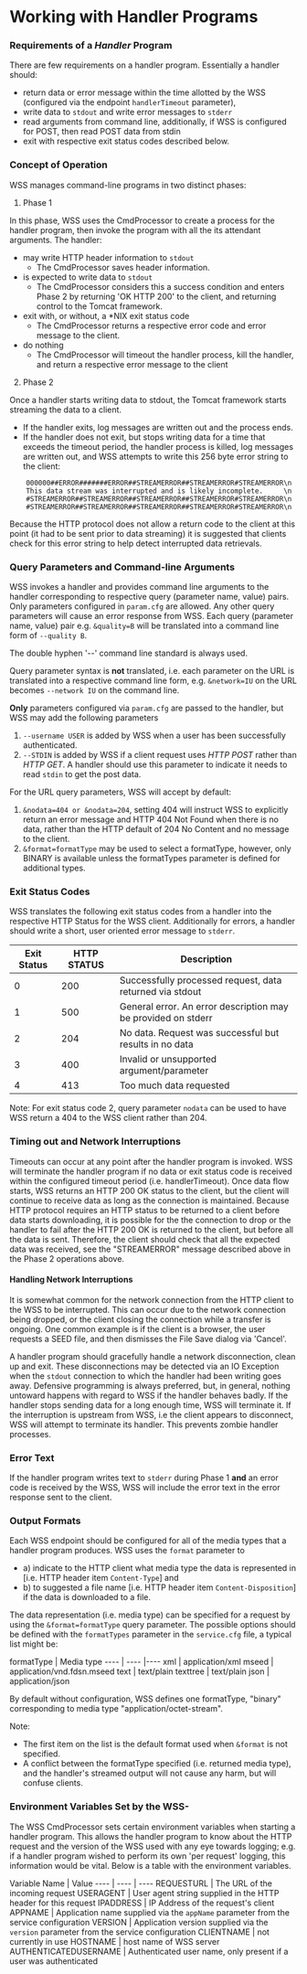 # Working with Handler Programs

### Requirements of a *Handler* Program

There are few requirements on a handler program. Essentially a handler
should:

- return data or error message within the time allotted by the WSS
    (configured via the endpoint `handlerTimeout` parameter),
- write data to `stdout` and write error messages to `stderr`
- read arguments from command line, additionally, if WSS is configured
    for POST, then read POST data from stdin
- exit with respective exit status codes described below.

### Concept of Operation

WSS manages command-line programs in two distinct phases:

1. Phase 1

  In this phase, WSS uses the CmdProcessor to create a process for the
handler program, then invoke the program with all the its attendant
arguments. The handler:
  - may write HTTP header information to `stdout`
    - The CmdProcessor saves header information.
  - is expected to write data to `stdout`
    - The CmdProcessor considers this a success condition and enters Phase 2
  by returning 'OK HTTP 200' to the client, and returning control
to the Tomcat framework.
  - exit with, or without, a \*NIX exit status code
    - The CmdProcessor returns a respective error code and error
message to the client.
  - do nothing
    - The CmdProcessor will timeout the handler process, kill the
handler, and return a respective error message to the client

2. Phase 2

 Once a handler starts writing data to stdout, the Tomcat framework
starts streaming the data to a client.
  - If the handler exits, log messages are written out and the process
ends.
  - If the handler does not exit, but stops writing data for a time
that exceeds the timeout period, the handler process is killed, log
messages are written out, and WSS attempts to write this 256 byte error
string to the client:
```
    000000##ERROR#######ERROR##STREAMERROR##STREAMERROR#STREAMERROR\n
    This data stream was interrupted and is likely incomplete.     \n
    #STREAMERROR##STREAMERROR##STREAMERROR##STREAMERROR#STREAMERROR\n
    #STREAMERROR##STREAMERROR##STREAMERROR##STREAMERROR#STREAMERROR\n
```
  Because the HTTP protocol does not allow a return code to the client at
this point (it had to be sent prior to data streaming) it is suggested
that clients check for this error string to help detect interrupted data
retrievals.

### Query Parameters and Command-line Arguments

WSS invokes a handler and provides command line arguments to the handler
corresponding to respective query (parameter name, value) pairs. Only
parameters configured in `param.cfg` are allowed. Any other query
parameters will cause an error response from WSS. Each query (parameter
name, value) pair e.g. `&quality=B` will be translated into a command
line form of `--quality B`.

The double hyphen '--' command line standard is always used.

Query parameter syntax is **not** translated, i.e. each parameter on the
URL is translated into a respective command line form, e.g.
`&network=IU` on the URL becomes `--network IU` on the command line.

**Only** parameters configured via `param.cfg` are passed to the
handler, but WSS may add the following parameters

1.  `--username USER` is added by WSS when a user has been successfully
    authenticated.
2.  `--STDIN` is added by WSS if a client request uses *HTTP POST*
    rather than *HTTP GET*. A handler should use this parameter to
    indicate it needs to read `stdin` to get the post data.

For the URL query parameters, WSS will accept by default:

1.  `&nodata=404 or &nodata=204`, setting 404 will instruct WSS to
    explicitly return an error message and HTTP 404 Not Found when there
    is no data, rather than the HTTP default of 204 No Content and no
    message to the client.
2.  `&format=formatType` may be used to select a formatType, however,
    only BINARY is available unless the formatTypes parameter is defined
    for additional types.

### Exit Status Codes

WSS translates the following exit status codes from a handler into the
respective HTTP Status for the WSS client. Additionally for errors, a
handler should write a short, user oriented error message to `stderr`.

Exit Status | HTTP STATUS | Description
---- | ---- |----
0 | 200 | Successfully processed request, data returned via stdout
1 | 500 | General error. An error description may be provided on stderr
2 | 204 | No data. Request was successful but results in no data
3 | 400 | Invalid or unsupported argument/parameter
4 | 413 | Too much data requested

Note: For exit status code 2, query parameter `nodata` can be used to
have WSS return a 404 to the WSS client rather than 204.

### Timing out and Network Interruptions

Timeouts can occur at any point after the handler program is invoked.
WSS will terminate the handler program if no data or exit status code is
received within the configured timeout period (i.e. handlerTimeout).
Once data flow starts, WSS returns an HTTP 200 OK status to the client,
but the client will continue to receive data as long as the connection
is maintained. Because HTTP protocol requires an HTTP status to be
returned to a client before data starts downloading, it is possible for
the the connection to drop or the handler to fail after the HTTP 200 OK
is returned to the client, but before all the data is sent. Therefore,
the client should check that all the expected data was received, see the
"STREAMERROR" message described above in the Phase 2 operations above.

#### Handling Network Interruptions

It is somewhat common for the network connection from the HTTP client to
the WSS to be interrupted. This can occur due to the network connection
being dropped, or the client closing the connection while a transfer is
ongoing. One common example is if the client is a browser, the user
requests a SEED file, and then dismisses the File Save dialog via
'Cancel'.

A handler program should gracefully handle a network disconnection,
clean up and exit. These disconnections may be detected via an IO
Exception when the `stdout` connection to which the handler had been
writing goes away. Defensive programming is always preferred, but, in
general, nothing untoward happens with regard to WSS if the handler
behaves badly. If the handler stops sending data for a long enough time,
WSS will terminate it. If the interruption is upstream from WSS, i.e the
client appears to disconnect, WSS will attempt to terminate its handler.
This prevents zombie handler processes.

### Error Text

If the handler program writes text to `stderr` during Phase 1 **and** an
error code is received by the WSS, WSS will include the error text in
the error response sent to the client.

### Output Formats

Each WSS endpoint should be configured for all of the media types that a
handler program produces. WSS uses the `format` parameter to

- a) indicate to the HTTP client what media type the data is represented
    in [i.e. HTTP header item `Content-Type`] and
- b) to suggested a file name [i.e. HTTP header item
    `Content-Disposition`] if the data is downloaded to a file.

The data representation (i.e. media type) can be specified for a request
by using the `&format=formatType` query parameter. The possible options
should be defined with the `formatTypes` parameter in the `service.cfg`
file, a typical list might be:

formatType  |  Media type
---- | ---- |----
xml         | application/xml
mseed       | application/vnd.fdsn.mseed
text        | text/plain
texttree    | text/plain
json        | application/json

By default without configuration, WSS defines one formatType, "binary"
corresponding to media type "application/octet-stream".

Note:

- The first item on the list is the default format used when `&format`
    is not specified.
- A conflict between the formatType specified (i.e. returned media
    type), and the handler's streamed output will not cause any harm,
    but will confuse clients.

### Environment Variables Set by the WSS-

The WSS CmdProcessor sets certain environment variables when starting a
handler program. This allows the handler program to know about the HTTP
request and the version of the WSS used with any eye towards logging;
e.g. if a handler program wished to perform its own 'per request'
logging, this information would be vital. Below is a table with the
environment variables.

Variable Name         | Value
---- | ---- | ----
REQUESTURL            | The URL of the incoming request
USERAGENT             | User agent string supplied in the HTTP header for this request
IPADDRESS             | IP Address of the request's client
APPNAME               | Application name supplied via the `appName` parameter from the service configuration
VERSION               | Application version supplied via the `version` parameter from the service configuration
CLIENTNAME            | not currently in use
HOSTNAME              | host name of WSS server
AUTHENTICATEDUSERNAME | Authenticated user name, only present if a user was authenticated
